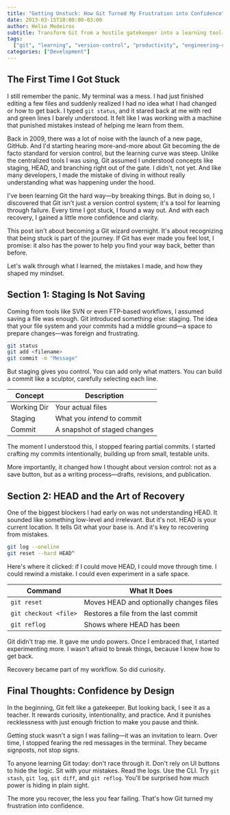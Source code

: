 ```yaml
---
title: "Getting Unstuck: How Git Turned My Frustration into Confidence"
date: 2013-03-15T10:00:00-03:00
author: Helio Medeiros
subtitle: Transform Git from a hostile gatekeeper into a learning tool—discover how to embrace mistakes, understand staging and HEAD, and build confidence through recovery
tags:
  ["git", "learning", "version-control", "productivity", "engineering-culture"]
categories: ["Development"]
---
```


## The First Time I Got Stuck

I still remember the panic. My terminal was a mess. I had just finished editing a few files and suddenly realized I had no idea what I had changed or how to get back. I typed `git status`, and it stared back at me with red and green lines I barely understood. It felt like I was working with a machine that punished mistakes instead of helping me learn from them.

Back in 2009, there was a lot of noise with the launch of a new page, GitHub. And I'd starting hearing more-and-more about Git becoming the de facto standard for version control, but the learning curve was steep. Unlike the centralized tools I was using, Git assumed I understood concepts like staging, HEAD, and branching right out of the gate. I didn't, not yet. And like many developers, I made the mistake of diving in without really understanding what was happening under the hood.

I've been learning Git the hard way—by breaking things. But in doing so, I discovered that Git isn't just a version control system; it's a tool for learning through failure. Every time I got stuck, I found a way out. And with each recovery, I gained a little more confidence and clarity.

This post isn't about becoming a Git wizard overnight. It's about recognizing that being stuck is part of the journey. If Git has ever made you feel lost, I promise: it also has the power to help you find your way back, better than before.

Let's walk through what I learned, the mistakes I made, and how they shaped my mindset.

## Section 1: Staging Is Not Saving

Coming from tools like SVN or even FTP-based workflows, I assumed saving a file was enough. Git introduced something else: staging. The idea that your file system and your commits had a middle ground—a space to prepare changes—was foreign and frustrating.

```bash
git status
git add <filename>
git commit -m "Message"
```

But staging gives you control. You can add only what matters. You can build a commit like a sculptor, carefully selecting each line.

| Concept     | Description                  |
| ----------- | ---------------------------- |
| Working Dir | Your actual files            |
| Staging     | What you _intend_ to commit  |
| Commit      | A snapshot of staged changes |

The moment I understood this, I stopped fearing partial commits. I started crafting my commits intentionally, building up from small, testable units.

More importantly, it changed how I thought about version control: not as a save button, but as a writing process—drafts, revisions, and publication.

## Section 2: HEAD and the Art of Recovery

One of the biggest blockers I had early on was not understanding HEAD. It sounded like something low-level and irrelevant. But it's not. HEAD is your current location. It tells Git what your base is. And it's key to recovering from mistakes.

```bash
git log --oneline
git reset --hard HEAD^
```

Here's where it clicked: if I could move HEAD, I could move through time. I could rewind a mistake. I could even experiment in a safe space.

| Command               | What It Does                            |
| --------------------- | --------------------------------------- |
| `git reset`           | Moves HEAD and optionally changes files |
| `git checkout <file>` | Restores a file from the last commit    |
| `git reflog`          | Shows where HEAD has been               |

Git didn't trap me. It gave me undo powers. Once I embraced that, I started experimenting more. I wasn't afraid to break things, because I knew how to get back.

Recovery became part of my workflow. So did curiosity.

## Final Thoughts: Confidence by Design

In the beginning, Git felt like a gatekeeper. But looking back, I see it as a teacher. It rewards curiosity, intentionality, and practice. And it punishes recklessness with just enough friction to make you pause and think.

Getting stuck wasn't a sign I was failing—it was an invitation to learn. Over time, I stopped fearing the red messages in the terminal. They became signposts, not stop signs.

To anyone learning Git today: don't race through it. Don't rely on UI buttons to hide the logic. Sit with your mistakes. Read the logs. Use the CLI. Try `git stash`, `git log`, `git diff`, and `git reflog`. You'll be surprised how much power is hiding in plain sight.

The more you recover, the less you fear failing. That's how Git turned my frustration into confidence.
